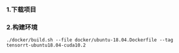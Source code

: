 ### 1.下载项目

### 2.构建环境
```shell
./docker/build.sh --file docker/ubuntu-18.04.Dockerfile --tag tensorrt-ubuntu18.04-cuda10.2
```
